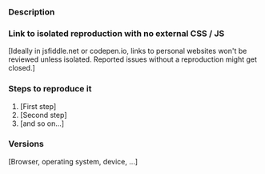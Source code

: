 ### Description

### Link to isolated reproduction with no external CSS / JS
[Ideally in jsfiddle.net or codepen.io, links to personal websites won't be reviewed unless isolated. Reported issues without a reproduction might get closed.]

### Steps to reproduce it
1. [First step]
2. [Second step]
3. [and so on...]

### Versions 
[Browser, operating system, device, ...]
